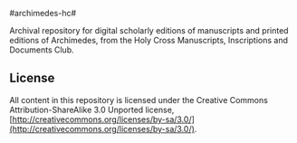 #archimedes-hc#

Archival repository for digital scholarly editions  of manuscripts and printed editions of Archimedes, 
from the Holy Cross Manuscripts, Inscriptions and Documents Club.

## License ##

All content in this repository is licensed under the Creative Commons Attribution-ShareAlike 3.0 Unported license, [http://creativecommons.org/licenses/by-sa/3.0/](http://creativecommons.org/licenses/by-sa/3.0/).


